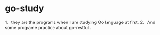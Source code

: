 # go-study
1、they are the programs when I am studying Go language at first.
2、And some programe practice about go-restful .
